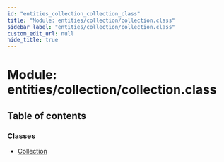 ```yaml
---
id: "entities_collection_collection_class"
title: "Module: entities/collection/collection.class"
sidebar_label: "entities/collection/collection.class"
custom_edit_url: null
hide_title: true
---
```


# Module: entities/collection/collection.class

## Table of contents

### Classes

- [Collection](../classes/entities_collection_collection_class.collection.md)
